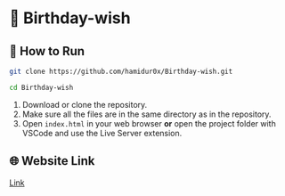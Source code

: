 # 🎂 Birthday-wish

## 🚀 How to Run
```bash
git clone https://github.com/hamidur0x/Birthday-wish.git
```
```bash
cd Birthday-wish
```

1. Download or clone the repository.  
2. Make sure all the files are in the same directory as in the repository.  
3. Open `index.html` in your web browser **or** open the project folder with VSCode and use the Live Server extension.
## 🌐 Website Link
[Link]( https://hamidur0x.github.io/Birthday-wish/)

